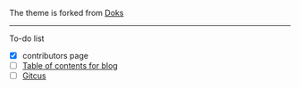 The theme is forked from [Doks](https://github.com/h-enk/doks)

---

To-do list

- [x] contributors page
- [ ] [Table of contents for blog](https://github.com/h-enk/doks/discussions/761)
- [ ] [Gitcus](https://zhauniarovich.com/post/2021/2021-06-giscus/)